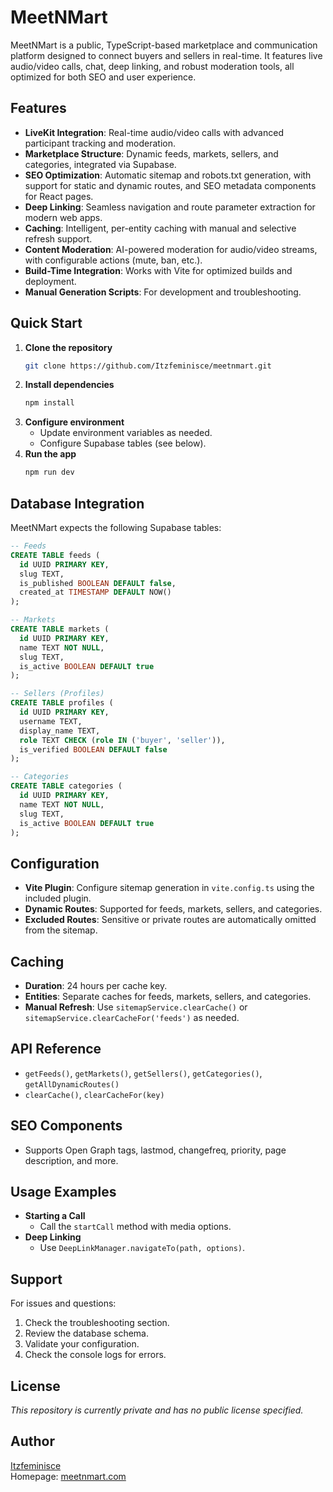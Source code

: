 # MeetNMart

MeetNMart is a public, TypeScript-based marketplace and communication platform designed to connect buyers and sellers in real-time. It features live audio/video calls, chat, deep linking, and robust moderation tools, all optimized for both SEO and user experience.

## Features

- **LiveKit Integration**: Real-time audio/video calls with advanced participant tracking and moderation.
- **Marketplace Structure**: Dynamic feeds, markets, sellers, and categories, integrated via Supabase.
- **SEO Optimization**: Automatic sitemap and robots.txt generation, with support for static and dynamic routes, and SEO metadata components for React pages.
- **Deep Linking**: Seamless navigation and route parameter extraction for modern web apps.
- **Caching**: Intelligent, per-entity caching with manual and selective refresh support.
- **Content Moderation**: AI-powered moderation for audio/video streams, with configurable actions (mute, ban, etc.).
- **Build-Time Integration**: Works with Vite for optimized builds and deployment.
- **Manual Generation Scripts**: For development and troubleshooting.

## Quick Start

1. **Clone the repository**
   ```bash
   git clone https://github.com/Itzfeminisce/meetnmart.git
   ```
2. **Install dependencies**
   ```bash
   npm install
   ```
3. **Configure environment**
   - Update environment variables as needed.
   - Configure Supabase tables (see below).
4. **Run the app**
   ```bash
   npm run dev
   ```

## Database Integration

MeetNMart expects the following Supabase tables:

```sql
-- Feeds
CREATE TABLE feeds (
  id UUID PRIMARY KEY,
  slug TEXT,
  is_published BOOLEAN DEFAULT false,
  created_at TIMESTAMP DEFAULT NOW()
);

-- Markets
CREATE TABLE markets (
  id UUID PRIMARY KEY,
  name TEXT NOT NULL,
  slug TEXT,
  is_active BOOLEAN DEFAULT true
);

-- Sellers (Profiles)
CREATE TABLE profiles (
  id UUID PRIMARY KEY,
  username TEXT,
  display_name TEXT,
  role TEXT CHECK (role IN ('buyer', 'seller')),
  is_verified BOOLEAN DEFAULT false
);

-- Categories
CREATE TABLE categories (
  id UUID PRIMARY KEY,
  name TEXT NOT NULL,
  slug TEXT,
  is_active BOOLEAN DEFAULT true
);
```

## Configuration

- **Vite Plugin**: Configure sitemap generation in `vite.config.ts` using the included plugin.
- **Dynamic Routes**: Supported for feeds, markets, sellers, and categories.
- **Excluded Routes**: Sensitive or private routes are automatically omitted from the sitemap.

## Caching

- **Duration**: 24 hours per cache key.
- **Entities**: Separate caches for feeds, markets, sellers, and categories.
- **Manual Refresh**: Use `sitemapService.clearCache()` or `sitemapService.clearCacheFor('feeds')` as needed.

## API Reference

- `getFeeds()`, `getMarkets()`, `getSellers()`, `getCategories()`, `getAllDynamicRoutes()`
- `clearCache()`, `clearCacheFor(key)`

## SEO Components

- Supports Open Graph tags, lastmod, changefreq, priority, page description, and more.

## Usage Examples

- **Starting a Call**
  - Call the `startCall` method with media options.
- **Deep Linking**
  - Use `DeepLinkManager.navigateTo(path, options)`.

## Support

For issues and questions:
1. Check the troubleshooting section.
2. Review the database schema.
3. Validate your configuration.
4. Check the console logs for errors.

## License

*This repository is currently private and has no public license specified.*

## Author

[Itzfeminisce](https://github.com/Itzfeminisce)  
Homepage: [meetnmart.com](https://www.meetnmart.com)
